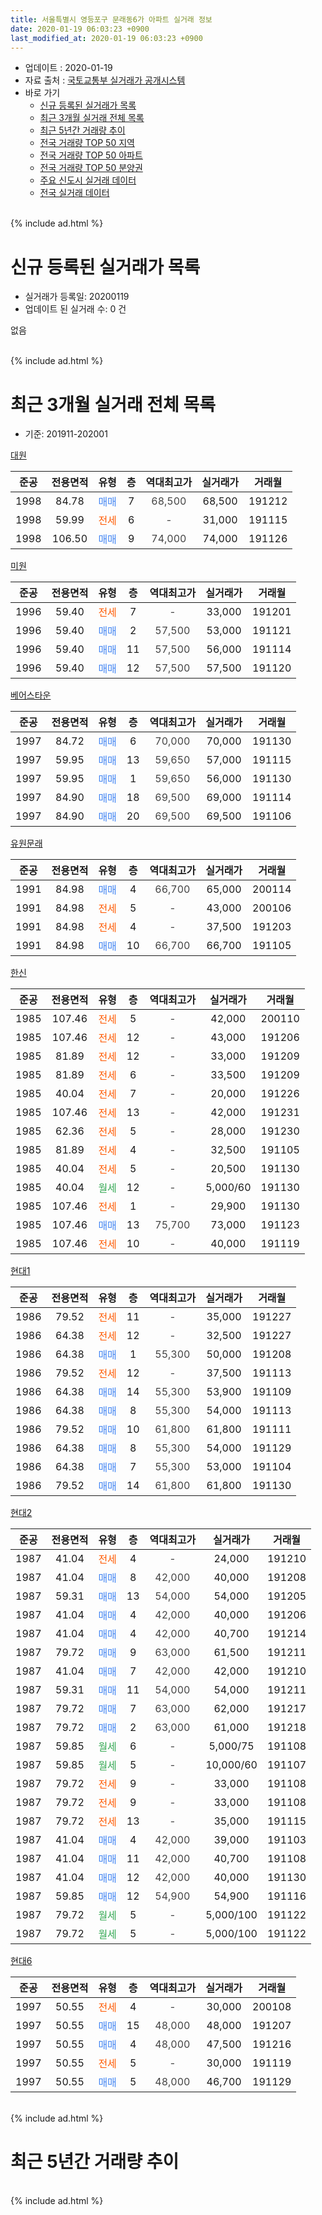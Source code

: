 ```yaml
---
title: 서울특별시 영등포구 문래동6가 아파트 실거래 정보
date: 2020-01-19 06:03:23 +0900
last_modified_at: 2020-01-19 06:03:23 +0900
---
```


* 업데이트 : 2020-01-19
* 자료 출처 : [국토교통부 실거래가 공개시스템](http://rt.molit.go.kr)
* 바로 가기
    * [신규 등록된 실거래가 목록](#신규-등록된-실거래가-목록)
    * [최근 3개월 실거래 전체 목록](#최근-3개월-실거래-전체-목록)
    * [최근 5년간 거래량 추이](#최근-5년간-거래량-추이)
    * [전국 거래량 TOP 50 지역](https://apt-info.github.io/apt-trade-info/최근-3개월-전국에서-가장-거래가-많이-발생한-지역)
    * [전국 거래량 TOP 50 아파트](https://apt-info.github.io/apt-trade-info/최근-3개월-전국에서-가장-거래가-많이-발생한-아파트)
    * [전국 거래량 TOP 50 분양권](https://apt-info.github.io/apt-trade-info/최근-3개월-전국에서-가장-거래가-많이-발생한-분양권)
    * [주요 신도시 실거래 데이터](https://apt-info.github.io/apt-trade-info/주요-신도시)
    * [전국 실거래 데이터](https://apt-info.github.io/apt-trade-info/전국)
<br>
{% include ad.html %}
<br>

# 신규 등록된 실거래가 목록
* 실거래가 등록일: 20200119
* 업데이트 된 실거래 수: 0 건

없음

<br>
{% include ad.html %}
<br>

# 최근 3개월 실거래 전체 목록
* 기준: 201911-202001


[대원](https://search.naver.com/search.naver?query=%EC%84%9C%EC%9A%B8%ED%8A%B9%EB%B3%84%EC%8B%9C+%EC%98%81%EB%93%B1%ED%8F%AC%EA%B5%AC+%EB%AC%B8%EB%9E%98%EB%8F%996%EA%B0%80+%EB%8C%80%EC%9B%90)

|준공|전용면적|유형|층|역대최고가|실거래가|거래월|
|:---:|:---:|:---:|:---:|:---:|:---:|:---:|
|1998|84.78|<span style="color:#4285f3">매매</span>|7|<span style="color:#444444">68,500</span>|68,500|191212|
|1998|59.99|<span style="color:#ff5a00">전세</span>|6|<span style="color:#444444">-</span>|31,000|191115|
|1998|106.50|<span style="color:#4285f3">매매</span>|9|<span style="color:#444444">74,000</span>|74,000|191126|

[미원](https://search.naver.com/search.naver?query=%EC%84%9C%EC%9A%B8%ED%8A%B9%EB%B3%84%EC%8B%9C+%EC%98%81%EB%93%B1%ED%8F%AC%EA%B5%AC+%EB%AC%B8%EB%9E%98%EB%8F%996%EA%B0%80+%EB%AF%B8%EC%9B%90)

|준공|전용면적|유형|층|역대최고가|실거래가|거래월|
|:---:|:---:|:---:|:---:|:---:|:---:|:---:|
|1996|59.40|<span style="color:#ff5a00">전세</span>|7|<span style="color:#444444">-</span>|33,000|191201|
|1996|59.40|<span style="color:#4285f3">매매</span>|2|<span style="color:#444444">57,500</span>|53,000|191121|
|1996|59.40|<span style="color:#4285f3">매매</span>|11|<span style="color:#444444">57,500</span>|56,000|191114|
|1996|59.40|<span style="color:#4285f3">매매</span>|12|<span style="color:#444444">57,500</span>|57,500|191120|

[베어스타운](https://search.naver.com/search.naver?query=%EC%84%9C%EC%9A%B8%ED%8A%B9%EB%B3%84%EC%8B%9C+%EC%98%81%EB%93%B1%ED%8F%AC%EA%B5%AC+%EB%AC%B8%EB%9E%98%EB%8F%996%EA%B0%80+%EB%B2%A0%EC%96%B4%EC%8A%A4%ED%83%80%EC%9A%B4)

|준공|전용면적|유형|층|역대최고가|실거래가|거래월|
|:---:|:---:|:---:|:---:|:---:|:---:|:---:|
|1997|84.72|<span style="color:#4285f3">매매</span>|6|<span style="color:#444444">70,000</span>|70,000|191130|
|1997|59.95|<span style="color:#4285f3">매매</span>|13|<span style="color:#444444">59,650</span>|57,000|191115|
|1997|59.95|<span style="color:#4285f3">매매</span>|1|<span style="color:#444444">59,650</span>|56,000|191130|
|1997|84.90|<span style="color:#4285f3">매매</span>|18|<span style="color:#444444">69,500</span>|69,000|191114|
|1997|84.90|<span style="color:#4285f3">매매</span>|20|<span style="color:#444444">69,500</span>|69,500|191106|

[유원문래](https://search.naver.com/search.naver?query=%EC%84%9C%EC%9A%B8%ED%8A%B9%EB%B3%84%EC%8B%9C+%EC%98%81%EB%93%B1%ED%8F%AC%EA%B5%AC+%EB%AC%B8%EB%9E%98%EB%8F%996%EA%B0%80+%EC%9C%A0%EC%9B%90%EB%AC%B8%EB%9E%98)

|준공|전용면적|유형|층|역대최고가|실거래가|거래월|
|:---:|:---:|:---:|:---:|:---:|:---:|:---:|
|1991|84.98|<span style="color:#4285f3">매매</span>|4|<span style="color:#444444">66,700</span>|65,000|200114|
|1991|84.98|<span style="color:#ff5a00">전세</span>|5|<span style="color:#444444">-</span>|43,000|200106|
|1991|84.98|<span style="color:#ff5a00">전세</span>|4|<span style="color:#444444">-</span>|37,500|191203|
|1991|84.98|<span style="color:#4285f3">매매</span>|10|<span style="color:#444444">66,700</span>|66,700|191105|

[한신](https://search.naver.com/search.naver?query=%EC%84%9C%EC%9A%B8%ED%8A%B9%EB%B3%84%EC%8B%9C+%EC%98%81%EB%93%B1%ED%8F%AC%EA%B5%AC+%EB%AC%B8%EB%9E%98%EB%8F%996%EA%B0%80+%ED%95%9C%EC%8B%A0)

|준공|전용면적|유형|층|역대최고가|실거래가|거래월|
|:---:|:---:|:---:|:---:|:---:|:---:|:---:|
|1985|107.46|<span style="color:#ff5a00">전세</span>|5|<span style="color:#444444">-</span>|42,000|200110|
|1985|107.46|<span style="color:#ff5a00">전세</span>|12|<span style="color:#444444">-</span>|43,000|191206|
|1985|81.89|<span style="color:#ff5a00">전세</span>|12|<span style="color:#444444">-</span>|33,000|191209|
|1985|81.89|<span style="color:#ff5a00">전세</span>|6|<span style="color:#444444">-</span>|33,500|191209|
|1985|40.04|<span style="color:#ff5a00">전세</span>|7|<span style="color:#444444">-</span>|20,000|191226|
|1985|107.46|<span style="color:#ff5a00">전세</span>|13|<span style="color:#444444">-</span>|42,000|191231|
|1985|62.36|<span style="color:#ff5a00">전세</span>|5|<span style="color:#444444">-</span>|28,000|191230|
|1985|81.89|<span style="color:#ff5a00">전세</span>|4|<span style="color:#444444">-</span>|32,500|191105|
|1985|40.04|<span style="color:#ff5a00">전세</span>|5|<span style="color:#444444">-</span>|20,500|191130|
|1985|40.04|<span style="color:#34a853">월세</span>|12|<span style="color:#444444">-</span>|5,000/60|191130|
|1985|107.46|<span style="color:#ff5a00">전세</span>|1|<span style="color:#444444">-</span>|29,900|191130|
|1985|107.46|<span style="color:#4285f3">매매</span>|13|<span style="color:#444444">75,700</span>|73,000|191123|
|1985|107.46|<span style="color:#ff5a00">전세</span>|10|<span style="color:#444444">-</span>|40,000|191119|

[현대1](https://search.naver.com/search.naver?query=%EC%84%9C%EC%9A%B8%ED%8A%B9%EB%B3%84%EC%8B%9C+%EC%98%81%EB%93%B1%ED%8F%AC%EA%B5%AC+%EB%AC%B8%EB%9E%98%EB%8F%996%EA%B0%80+%ED%98%84%EB%8C%801)

|준공|전용면적|유형|층|역대최고가|실거래가|거래월|
|:---:|:---:|:---:|:---:|:---:|:---:|:---:|
|1986|79.52|<span style="color:#ff5a00">전세</span>|11|<span style="color:#444444">-</span>|35,000|191227|
|1986|64.38|<span style="color:#ff5a00">전세</span>|12|<span style="color:#444444">-</span>|32,500|191227|
|1986|64.38|<span style="color:#4285f3">매매</span>|1|<span style="color:#444444">55,300</span>|50,000|191208|
|1986|79.52|<span style="color:#ff5a00">전세</span>|12|<span style="color:#444444">-</span>|37,500|191113|
|1986|64.38|<span style="color:#4285f3">매매</span>|14|<span style="color:#444444">55,300</span>|53,900|191109|
|1986|64.38|<span style="color:#4285f3">매매</span>|8|<span style="color:#444444">55,300</span>|54,000|191113|
|1986|79.52|<span style="color:#4285f3">매매</span>|10|<span style="color:#444444">61,800</span>|61,800|191111|
|1986|64.38|<span style="color:#4285f3">매매</span>|8|<span style="color:#444444">55,300</span>|54,000|191129|
|1986|64.38|<span style="color:#4285f3">매매</span>|7|<span style="color:#444444">55,300</span>|53,000|191104|
|1986|79.52|<span style="color:#4285f3">매매</span>|14|<span style="color:#444444">61,800</span>|61,800|191130|

[현대2](https://search.naver.com/search.naver?query=%EC%84%9C%EC%9A%B8%ED%8A%B9%EB%B3%84%EC%8B%9C+%EC%98%81%EB%93%B1%ED%8F%AC%EA%B5%AC+%EB%AC%B8%EB%9E%98%EB%8F%996%EA%B0%80+%ED%98%84%EB%8C%802)

|준공|전용면적|유형|층|역대최고가|실거래가|거래월|
|:---:|:---:|:---:|:---:|:---:|:---:|:---:|
|1987|41.04|<span style="color:#ff5a00">전세</span>|4|<span style="color:#444444">-</span>|24,000|191210|
|1987|41.04|<span style="color:#4285f3">매매</span>|8|<span style="color:#444444">42,000</span>|40,000|191208|
|1987|59.31|<span style="color:#4285f3">매매</span>|13|<span style="color:#444444">54,000</span>|54,000|191205|
|1987|41.04|<span style="color:#4285f3">매매</span>|4|<span style="color:#444444">42,000</span>|40,000|191206|
|1987|41.04|<span style="color:#4285f3">매매</span>|4|<span style="color:#444444">42,000</span>|40,700|191214|
|1987|79.72|<span style="color:#4285f3">매매</span>|9|<span style="color:#444444">63,000</span>|61,500|191211|
|1987|41.04|<span style="color:#4285f3">매매</span>|7|<span style="color:#444444">42,000</span>|42,000|191210|
|1987|59.31|<span style="color:#4285f3">매매</span>|11|<span style="color:#444444">54,000</span>|54,000|191211|
|1987|79.72|<span style="color:#4285f3">매매</span>|7|<span style="color:#444444">63,000</span>|62,000|191217|
|1987|79.72|<span style="color:#4285f3">매매</span>|2|<span style="color:#444444">63,000</span>|61,000|191218|
|1987|59.85|<span style="color:#34a853">월세</span>|6|<span style="color:#444444">-</span>|5,000/75|191108|
|1987|59.85|<span style="color:#34a853">월세</span>|5|<span style="color:#444444">-</span>|10,000/60|191107|
|1987|79.72|<span style="color:#ff5a00">전세</span>|9|<span style="color:#444444">-</span>|33,000|191108|
|1987|79.72|<span style="color:#ff5a00">전세</span>|9|<span style="color:#444444">-</span>|33,000|191108|
|1987|79.72|<span style="color:#ff5a00">전세</span>|13|<span style="color:#444444">-</span>|35,000|191115|
|1987|41.04|<span style="color:#4285f3">매매</span>|4|<span style="color:#444444">42,000</span>|39,000|191103|
|1987|41.04|<span style="color:#4285f3">매매</span>|11|<span style="color:#444444">42,000</span>|40,700|191108|
|1987|41.04|<span style="color:#4285f3">매매</span>|12|<span style="color:#444444">42,000</span>|40,000|191130|
|1987|59.85|<span style="color:#4285f3">매매</span>|12|<span style="color:#444444">54,900</span>|54,900|191116|
|1987|79.72|<span style="color:#34a853">월세</span>|5|<span style="color:#444444">-</span>|5,000/100|191122|
|1987|79.72|<span style="color:#34a853">월세</span>|5|<span style="color:#444444">-</span>|5,000/100|191122|


<script async src="//pagead2.googlesyndication.com/pagead/js/adsbygoogle.js"></script>
<!-- 기본 -->
<ins class="adsbygoogle"
     style="display:block"
     data-ad-client="ca-pub-1142216861245946"
     data-ad-slot="4805727019"
     data-ad-format="auto"
     data-full-width-responsive="true"></ins>
<script>
(adsbygoogle = window.adsbygoogle || []).push({});
</script>


[현대6](https://search.naver.com/search.naver?query=%EC%84%9C%EC%9A%B8%ED%8A%B9%EB%B3%84%EC%8B%9C+%EC%98%81%EB%93%B1%ED%8F%AC%EA%B5%AC+%EB%AC%B8%EB%9E%98%EB%8F%996%EA%B0%80+%ED%98%84%EB%8C%806)

|준공|전용면적|유형|층|역대최고가|실거래가|거래월|
|:---:|:---:|:---:|:---:|:---:|:---:|:---:|
|1997|50.55|<span style="color:#ff5a00">전세</span>|4|<span style="color:#444444">-</span>|30,000|200108|
|1997|50.55|<span style="color:#4285f3">매매</span>|15|<span style="color:#444444">48,000</span>|48,000|191207|
|1997|50.55|<span style="color:#4285f3">매매</span>|4|<span style="color:#444444">48,000</span>|47,500|191216|
|1997|50.55|<span style="color:#ff5a00">전세</span>|5|<span style="color:#444444">-</span>|30,000|191119|
|1997|50.55|<span style="color:#4285f3">매매</span>|5|<span style="color:#444444">48,000</span>|46,700|191129|


<br>
{% include ad.html %}
<br>

# 최근 5년간 거래량 추이


<div style="width:100%;">
    <canvas id="deal_progress" height="200"></canvas>
</div>

<script>
new Chart(document.getElementById("deal_progress"), {
    type: 'line',
    data: {
        labels: ['201501','201502','201503','201504','201505','201506','201507','201508','201509','201510','201511','201512','201601','201602','201603','201604','201605','201606','201607','201608','201609','201610','201611','201612','201701','201702','201703','201704','201705','201706','201707','201708','201709','201710','201711','201712','201801','201802','201803','201804','201805','201806','201807','201808','201809','201810','201811','201812','201901','201902','201903','201904','201905','201906','201907','201908','201909','201910','201911','201912','202001'],
        datasets: [{
            label: '매매',
            pointRadius: 1,
            data: [15, 29, 20, 11, 12, 17, 23, 15, 17, 22, 19, 8, 6, 11, 13, 22, 16, 16, 13, 17, 14, 15, 13, 5, 9, 5, 18, 13, 18, 16, 13, 5, 8, 11, 9, 14, 18, 21, 15, 18, 13, 12, 11, 14, 4, 4, 2, 1, 4, 1, 1, 4, 3, 7, 10, 11, 21, 14, 22, 13, 1],
            borderColor: "rgba(255, 201, 14, 1)",
            backgroundColor: "rgba(255, 201, 14, 0.5)",
            fill: false,
            lineTension: 0
        },{
            label: '전월세',
            pointRadius: 1,
            data: [16, 14, 16, 15, 10, 14, 4, 4, 7, 15, 10, 8, 18, 18, 15, 12, 11, 16, 23, 13, 12, 20, 6, 14, 18, 24, 16, 7, 14, 16, 13, 10, 12, 13, 7, 16, 15, 19, 16, 13, 8, 17, 16, 14, 18, 11, 12, 7, 8, 16, 11, 15, 10, 9, 11, 13, 10, 17, 15, 11, 3],
            borderColor: "rgba(0, 141, 185, 1)",
            backgroundColor: "rgba(0, 141, 185, 0.5)",
            fill: false,
            lineTension: 0
        }
        ]
    },
    options: {
        responsive: true,
        title: {
            display: false
        },
        tooltips: {
            mode: 'index',
            intersect: false
        },
        hover: {
            mode: 'nearest',
            intersect: true
        },
        scales: {
            xAxes: [{
                display: true,
                scaleLabel: {
                    display: true,
                    labelString: '년/월'
                }
            }],
            yAxes: [{
                display: true,
                ticks: {
                    suggestedMin: 0,
                },
                scaleLabel: {
                    display: true,
                    labelString: '실거래 수'
                }
            }]
        }
    }
});

</script>


<br>
{% include ad.html %}
<br>

